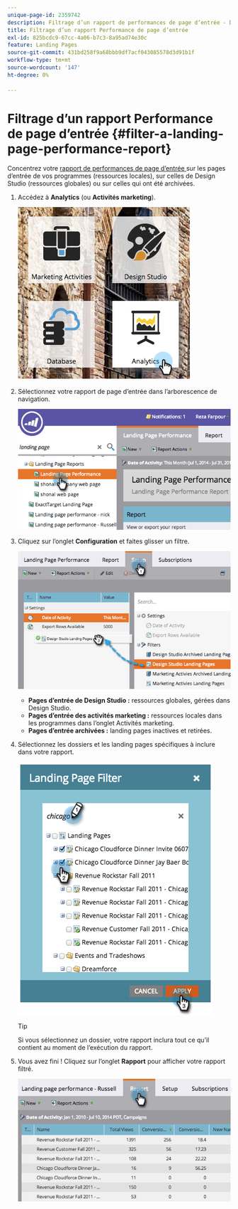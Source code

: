 ```yaml
---
unique-page-id: 2359742
description: Filtrage d’un rapport de performances de page d’entrée - Documents Marketo - Documentation du produit
title: Filtrage d’un rapport Performance de page d’entrée
exl-id: 825bcdc9-67cc-4a06-b7c3-8a95ad74e30c
feature: Landing Pages
source-git-commit: 431bd258f9a68bbb9df7acf043085578d3d91b1f
workflow-type: tm+mt
source-wordcount: '147'
ht-degree: 0%

---
```


# Filtrage d’un rapport Performance de page d’entrée {#filter-a-landing-page-performance-report}

Concentrez votre [ rapport de performances de page d’entrée ](/help/marketo/product-docs/demand-generation/landing-pages/understanding-landing-pages/landing-page-performance-report.md) sur les pages d’entrée de vos programmes (ressources locales), sur celles de Design Studio (ressources globales) ou sur celles qui ont été archivées.

1. Accédez à **Analytics** (ou **Activités marketing**).

   ![](assets/analyticstile.png)

1. Sélectionnez votre rapport de page d’entrée dans l’arborescence de navigation.

   ![](assets/image2014-9-18-15-3a46-3a6.png)

1. Cliquez sur l’onglet **Configuration** et faites glisser un filtre.

   ![](assets/image2014-9-18-15-3a46-3a16.png)

   * **Pages d’entrée de Design Studio :** ressources globales, gérées dans Design Studio.
   * **Pages d’entrée des activités marketing :** ressources locales dans les programmes dans l’onglet Activités marketing.
   * **Pages d’entrée archivées :** landing pages inactives et retirées.

1. Sélectionnez les dossiers et les landing pages spécifiques à inclure dans votre rapport.

   ![](assets/image2014-9-18-15-3a46-3a47.png)

   >[!TIP]
   >
   >Si vous sélectionnez un dossier, votre rapport inclura tout ce qu’il contient au moment de l’exécution du rapport.

1. Vous avez fini ! Cliquez sur l’onglet **Rapport** pour afficher votre rapport filtré.

   ![](assets/image2014-9-18-15-3a47-3a21.png)
